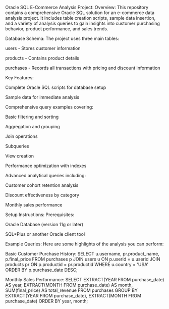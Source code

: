 Oracle SQL E-Commerce Analysis Project:
Overview:
This repository contains a comprehensive Oracle SQL solution for an e-commerce data analysis project. It includes table creation scripts, sample data insertion, and a variety of analysis queries to gain insights into customer purchasing behavior, product performance, and sales trends.

Database Schema:
The project uses three main tables:

users - Stores customer information

products - Contains product details

purchases - Records all transactions with pricing and discount information

Key Features:

Complete Oracle SQL scripts for database setup

Sample data for immediate analysis

Comprehensive query examples covering:

Basic filtering and sorting

Aggregation and grouping

Join operations

Subqueries

View creation

Performance optimization with indexes

Advanced analytical queries including:

Customer cohort retention analysis

Discount effectiveness by category

Monthly sales performance

Setup Instructions:
Prerequisites:

Oracle Database (version 11g or later)

SQL*Plus or another Oracle client tool

Example Queries:
Here are some highlights of the analysis you can perform:

Basic Customer Purchase History:
SELECT u.username, pr.product_name, p.final_price
FROM purchases p
JOIN users u ON p.userid = u.userid
JOIN products pr ON p.productid = pr.productid
WHERE u.country = 'USA'
ORDER BY p.purchase_date DESC;

Monthly Sales Performance:
SELECT 
    EXTRACT(YEAR FROM purchase_date) AS year,
    EXTRACT(MONTH FROM purchase_date) AS month,
    SUM(final_price) AS total_revenue
FROM purchases
GROUP BY EXTRACT(YEAR FROM purchase_date), EXTRACT(MONTH FROM purchase_date)
ORDER BY year, month;
